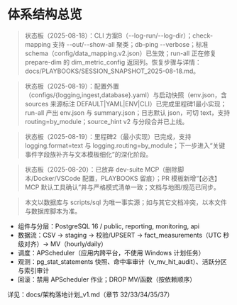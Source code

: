 # 体系结构总览

> 状态板（2025-08-18）：CLI 方案B（--log-run/--log-dir）；check-mapping 支持 --out/--show-all 聚类；db-ping --verbose；标准 schema（config/data_mapping.v2.json）已生效；run-all 正在修复 prepare-dim 的 dim_metric_config 返回列。恢复步骤与详情：docs/PLAYBOOKS/SESSION_SNAPSHOT_2025-08-18.md。

> 状态板（2025-08-19）：配置外置（configs/{logging,ingest,database}.yaml）与启动快照（env.json，含 sources 来源标注 DEFAULT|YAML|ENV|CLI）已完成里程碑1最小实现；run-all 产出 env.json 与 summary.json；日志默认 json，可切 text，支持 routing=by_module；source_hint v2 与分段合并已上线。

> 状态板（2025-08-19）：里程碑2（最小实现）已完成，支持 logging.format=text 与 logging.routing=by_module；下一步进入“关键事件字段族补齐与文本模板细化”的深化阶段。

> 状态板（2025-08-20）：已放弃 dev-suite MCP（删除脚本/Docker/VSCode 配置，PLAYBOOKS 留痕）；PR 模板新增“【必选】MCP 默认工具确认”并与严格模式清单一致；文档与地图/规范已同步。

> 本文以数据库与 scripts/sql 为唯一事实源；如与其它文档冲突，以本文件与数据库脚本为准。

- 组件与分层：PostgreSQL 16 / public, reporting, monitoring, api
- 数据流：CSV → staging → 校验/UPSERT → fact_measurements（UTC 秒级对齐）→ MV（hourly/daily）
- 调度：APScheduler（应用内跨平台，不使用 Windows 计划任务）
- 观测：pg_stat_statements 快照、命中率审计（v_mv_hit_audit）、活跃分区与索引审计
- 回滚：禁用 APScheduler 作业；DROP MV/函数（按依赖顺序）

详见：docs/架构落地计划_v1.md（章节 32/33/34/35/37）
